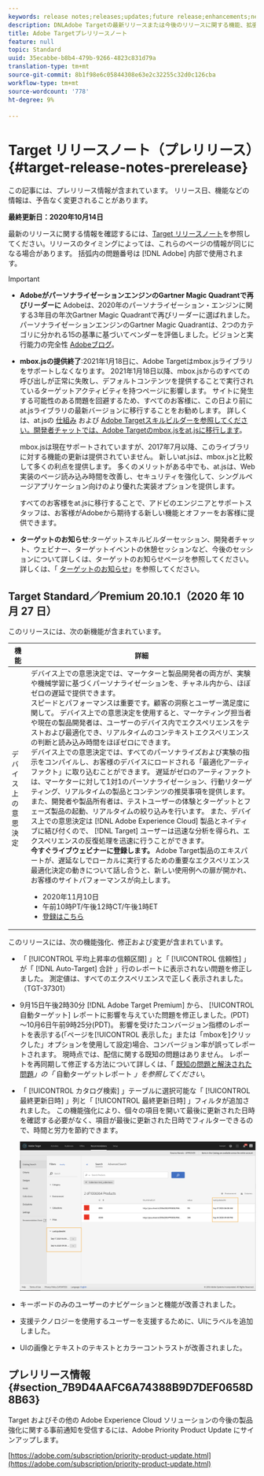 ```yaml
---
keywords: release notes;releases;updates;future release;enhancements;new features;fixes;updates
description: DNLAdobe Targetの最新リリースまたは今後のリリースに関する機能、拡張機能、および修正に関する情報を提供するリリースノートです。
title: Adobe Targetプレリリースノート
feature: null
topic: Standard
uuid: 35ecabbe-b8b4-479b-9266-4823c831d79a
translation-type: tm+mt
source-git-commit: 8b1f98e6c05844308e63e2c32255c32d0c126cba
workflow-type: tm+mt
source-wordcount: '778'
ht-degree: 9%

---
```



# Target リリースノート（プレリリース）{#target-release-notes-prerelease}

この記事には、プレリリース情報が含まれています。 リリース日、機能などの情報は、予告なく変更されることがあります。

**最終更新日：2020年10月14日**

最新のリリースに関する情報を確認するには、[Target リリースノート](release-notes.md)を参照してください。リリースのタイミングによっては、これらのページの情報が同じになる場合があります。 括弧内の問題番号は [!DNL Adobe] 内部で使用されます。

>[!IMPORTANT]
>
>* **AdobeがパーソナライゼーションエンジンのGartner Magic Quadrantで再びリーダーに** Adobeは、2020年のパーソナライゼーション・エンジンに関する3年目の年次Gartner Magic Quadrantで再びリーダーに選ばれました。 パーソナライゼーションエンジンのGartner Magic Quadrantは、2つのカテゴリに分かれる15の基準に基づいてベンダーを評価しました。ビジョンと実行能力の完全性 [Adobeブログ](https://theblog.adobe.com/adobe-again-named-leader-in-gartner-magic-quadrant-for-personalization-engines/)。
   >
   >
* **mbox.jsの提供終了**:2021年1月18日に、Adobe Targetはmbox.jsライブラリをサポートしなくなります。 2021年1月18日以降、mbox.jsからのすべての呼び出しが正常に失敗し、デフォルトコンテンツを提供することで実行されているターゲットアクティビティを持つページに影響します。 サイトに発生する可能性のある問題を回避するため、すべてのお客様に、この日より前にat.jsライブラリの最新バージョンに移行することをお勧めします。 詳しくは、at.jsの [仕組み](/help/c-implementing-target/c-implementing-target-for-client-side-web/c-how-atjs-works/how-atjs-works.md) および [Adobe Targetスキルビルダーを参照してください。開発者チャットでは、Adobe Targetのmbox.jsをat.jsに移行します](https://seminars.adobeconnect.com/ptdo6mfo6qn6/?proto=true)。
   >
   >   
   mbox.jsは現在サポートされていますが、2017年7月以降、このライブラリに対する機能の更新は提供されていません。 新しいat.jsは、mbox.jsと比較して多くの利点を提供します。 多くのメリットがある中でも、at.jsは、Web実装のページ読み込み時間を改善し、セキュリティを強化して、シングルページアプリケーション向けのより優れた実装オプションを提供します。
   >
   >   
   すべてのお客様をat.jsに移行することで、アドビのエンジニアとサポートスタッフは、お客様がAdobeから期待する新しい機能とオファーをお客様に提供できます。
   >
   >
* **ターゲットのお知らせ**:ターゲットスキルビルダーセッション、開発者チャット、ウェビナー、ターゲットイベントの休憩セッションなど、今後のセッションについて詳しくは、ターゲットのお知らせページを参照してください。 詳しくは、「 [ターゲットのお知らせ](/help/r-release-notes/target-announcements.md)」を参照してください。


## Target Standard／Premium 20.10.1（2020 年 10 月 27 日）

このリリースには、次の新機能が含まれています。

| 機能 | 詳細 |
| --- | --- |
| デバイス上の意思決定 | デバイス上での意思決定では、マーケターと製品開発者の両方が、実験や機械学習に基づくパーソナライゼーションを、チャネル内から、ほぼゼロの遅延で提供できます。<br>スピードとパフォーマンスは重要です。顧客の洞察とユーザー満足度に関して。 デバイス上での意思決定を使用すると、マーケティング担当者や現在の製品開発者は、ユーザーのデバイス内でエクスペリエンスをテストおよび最適化でき、リアルタイムのコンテキストエクスペリエンスの判断と読み込み時間をほぼゼロにできます。<br>デバイス上での意思決定では、すべてのパーソナライズおよび実験の指示をコンパイルし、お客様のデバイスにロードされる「最適化アーティファクト」に取り込むことができます。 遅延がゼロのアーティファクトは、マーケターに対して1対1のパーソナライゼーション、行動リターゲティング、リアルタイムの製品とコンテンツの推奨事項を提供します。また、開発者や製品所有者は、テストユーザーの体験とターゲットとフェーズ製品の起動、リアルタイムの絞り込みを行います。 また、デバイス上での意思決定は [!DNL Adobe Experience Cloud] 製品とネイティブに結び付くので、 [!DNL Target] ユーザーは迅速な分析を得られ、エクスペリエンスの反復処理を迅速に行うことができます。<br>**今すぐライブウェビナーに登録します。** Adobe Target製品のエキスパートが、遅延なしでローカルに実行するための重要なエクスペリエンス最適化決定の動きについて話し合うと、新しい使用例への扉が開かれ、お客様のサイトパフォーマンスが向上します。<ul><li>2020年11月10日</li><li>午前10時PT/午後12時CT/午後1時ET</li><li>[登録はこちら](https://www.adobeeventsonline.com/Target/2020/OnDeviceDecisions/invite.html)</li></ul> |

このリリースには、次の機能強化、修正および変更が含まれています。

* 「 [!UICONTROL 平均上昇率の信頼区間] 」と「 [!UICONTROL 信頼性] 」が「 [!DNL Auto-Target] 合計  」行のレポートに表示されない問題を修正しました。 測定値は、すべてのエクスペリエンスで正しく表示されました。 （TGT-37301）
* 9月15日午後2時30分 [!DNL Adobe Target Premium] から、 [!UICONTROL 自動ターゲット] レポートに影響を与えていた問題を修正しました。(PDT)～10月6日午前9時25分(PDT)。 影響を受けたコンバージョン指標のレポートを表示する(「ページを[!UICONTROL 表示した」または「mboxを]クリックした」オプションを使用して設定)場合、コンバージョン率が誤ってレポートされます。 現時点では、配信に関する既知の問題はありません。 レポートを再同期して修正する方法について詳しくは、「 [既知の問題と解決された問題](/help/r-release-notes/known-issues-resolved-issues.md#at-metrics)*」の「* 自動ターゲットレポート *」を参照してください*。
* 「 [!UICONTROL カタログ検索] 」テーブルに選択可能な「 [!UICONTROL 最終更新日時] 」列と「 [!UICONTROL 最終更新日時] 」フィルタが追加されました。 この機能強化により、個々の項目を開いて最後に更新された日時を確認する必要がなく、項目が最後に更新された日時でフィルターできるので、時間と労力を節約できます。

   ![列とフィルターの図での最終更新](/help/r-release-notes/assets/column-and-filter.png)

* キーボードのみのユーザーのナビゲーションと機能が改善されました。
* 支援テクノロジーを使用するユーザーを支援するために、UIにラベルを追加しました。
* UIの画像とテキストのテキストとカラーコントラストが改善されました。

## プレリリース情報 {#section_7B9D4AAFC6A74388B9D7DEF0658D8B63}

Target およびその他の Adobe Experience Cloud ソリューションの今後の製品強化に関する事前通知を受信するには、Adobe Priority Product Update にサインアップします。

[https://adobe.com/subscription/priority-product-update.html](https://adobe.com/subscription/priority-product-update.html)
